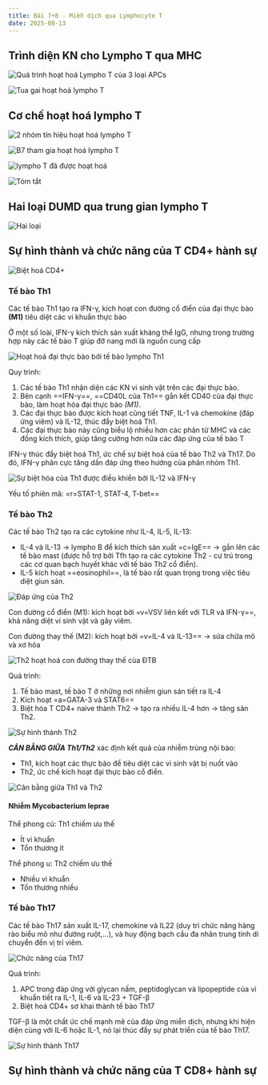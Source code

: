 ```yaml
---
title: Bài 7+8 - Miễn dịch qua Lymphocyte T
date: 2025-08-13
---
```

## Trình diện KN cho Lympho T qua MHC

![Quá trình hoạt hoá Lympho T của 3 loại APCs](/y2/mddc/7-8-apc-hoathoa-t.png)

![Tua gai hoạt hoá lympho T](/y2/mddc/7-8-tua-gai-hoathoa-t.png)

## Cơ chế hoạt hoá lympho T

![2 nhóm tín hiệu hoạt hoá lympho T](/y2/mddc/7-8-tinhieu-hoathoa-t.jpeg)

![B7 tham gia hoạt hoá lympho T](/y2/mddc/7-8-b7-hoathoa-t.png)

![lympho T đã được hoạt hoá](/y2/mddc/7-8-quatrinh-hoathoa-t.png)

![Tóm tắt](/y2/mddc/7-8-tomtat-hoathoa-t.png)

## Hai loại DUMD qua trung gian lympho T

![Hai loại](/y2/mddc/7-8-dapung-cd4-cd8.png)

## Sự hình thành và chức năng của T CD4+ hành sự

![Biệt hoá CD4+](/y2/mddc/7-8-biethoa-cd4.png)
<!-- markdownlint-disable MD018 -->

### Tế bào Th1

Các tế bào Th1 tạo ra IFN-γ, kích hoạt con đường cổ điển của đại thực bào **(M1)** tiêu diệt các vi khuẩn thực bào

Ở một số loài, IFN-γ kích thích sản xuất kháng thể IgG, nhưng trong trường hợp này các tế bào T giúp đỡ nang mới là nguồn cung cấp

![Hoạt hoá đại thực bào bởi tế bào lympho Th1](/y2/mddc/7-8-dtb-dapung-th1.png)

Quy trình:

1. Các tế bào Th1 nhận diện các KN vi sinh vật trên các đại thực bào.
2. Bên cạnh ==IFN-γ==, ==CD40L của Th1== gắn kết CD40 của đại thực bào, làm hoạt hóa đại thực bào *(M1)*.
3. Các đại thực bào được kích hoạt cũng tiết TNF, IL-1 và chemokine (đáp ứng viêm) và IL-12, thúc đẩy biệt hoá Th1.
4. Các đại thực bào này cũng biểu lộ nhiều hơn các phân tử MHC và các đồng kích thích, giúp tăng cường hơn nữa các đáp ứng của tế bào T

IFN-γ thúc đẩy biệt hoá Th1, ức chế sự biệt hoá của tế bào Th2 và Th17. Do đó, IFN-γ phân cực tăng dần đáp ứng theo hướng của phân nhóm Th1.

![Sự biệt hóa của Th1 được điều khiển bởi IL-12 và IFN-γ](/y2/mddc/7-8-th1-cytokin.png)

Yếu tố phiên mã: =r=STAT-1, STAT-4, T-bet==

### Tế bào Th2

Các tế bào Th2 tạo ra các cytokine như IL-4, IL-5, IL-13:

- IL-4 và IL-13 -> lympho B để kích thích sản xuất =c=IgE== -> gắn lên các tế bào mast (được hỗ trợ bởi Tfh tạo ra các cytokine Th2 - cư trú trong các cơ quan bạch huyết khác với tế bào Th2 cổ điển).
- IL-5 kích hoạt ==eosinophil==, là tế bào rất quan trọng trong việc tiêu diệt giun sán.

![Đáp ứng của Th2](/y2/mddc/7-8-dapung-th2.png)

Con đường cổ điển (M1): kích hoạt bởi =v=VSV liên kết với TLR và IFN-γ==, khả năng diệt vi sinh vật và gây viêm.

Con đường thay thế (M2): kích hoạt bởi =v=IL-4 và IL-13== -> sửa chữa mô và xơ hóa

![Th2 hoạt hoá con đường thay thế của ĐTB](/y2/mddc/7-8-th2-dtb.png)

Quá trình:

1. Tế bào mast, tế bào T ở những nơi nhiễm giun sán tiết ra IL-4
2. Kích hoạt =a=GATA-3 và STAT6==
3. Biệt hóa T CD4+ naive thành Th2 -> tạo ra nhiều IL-4 hơn -> tăng sản Th2.

![Sự hình thành Th2](/y2/mddc/7-8-hinhthanh-th2.jpeg)

***CÂN BẰNG GIỮA Th1/Th2*** xác định kết quả của nhiễm trùng nội bào:

- Th1, kích hoạt các thực bào để tiêu diệt các vi sinh vật bị nuốt vào
- Th2, ức chế kích hoạt đại thực bào cổ điển.

![Cân bằng giữa Th1 và Th2](/y2/mddc/7-8-cb-th1-th2.png)

#### Nhiễm Mycobacterium leprae

Thể phong củ: Th1 chiếm ưu thế

- Ít vi khuẩn
- Tổn thương ít

Thể phong u: Th2 chiếm ưu thế

- Nhiều vi khuẩn
- Tổn thương nhiều

### Tế bào Th17

Các tế bào Th17 sản xuất IL-17, chemokine và IL22 (duy trì chức năng
hàng rào biểu mô như đường ruột,...), và huy động bạch cầu đa nhân trung tính di chuyển đến vị trí viêm.

![Chức năng của Th17](/y2/mddc/7-8-chucnang-th17.jpeg)

Quá trình:

1. APC trong đáp ứng với glycan nấm, peptidoglycan và lipopeptide của vi khuẩn tiết ra IL-1, IL-6 và IL-23 + TGF-β
2. Biệt hoá CD4+ sơ khai thành tế bào Th17

TGF-β là một chất ức chế mạnh mẽ của đáp ứng miễn dịch, nhưng khi hiện diện cùng với IL-6 hoặc IL-1, nó lại thúc đẩy sự phát triển của tế bào Th17.

![Sự hình thành Th17](/y2/mddc/7-8-hinhthanh-th17.jpeg)

## Sự hình thành và chức năng của T CD8+ hành sự
